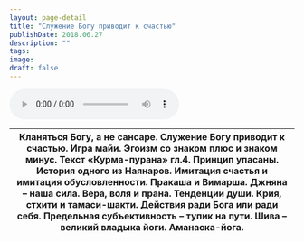 ```yaml
---
layout: page-detail
title: "Служение Богу приводит к счастью"
publishDate: 2018.06.27
description: ""
tags:
image:
draft: false
---
```


<audio title="2018.06.27 - Служение Богу приводит к счастью.mp3" src="https://filer-api.advayta.org/v1.0/public/files/75084" controls=""></audio>

| Кланяться Богу, а не сансаре. Служение Богу приводит к счастью. Игра майи. Эгоизм со знаком плюс и знаком минус. Текст «Курма-пурана» гл.4\. Принцип упасаны. История одного из Наянаров. Имитация счастья и имитация обусловленности. Пракаша и Вимарша. Джняна – наша сила. Вера, воля и прана. Тенденции души. Крия, стхити и тамаси-шакти. Действия ради Бога или ради себя. Предельная субъективность – тупик на пути. Шива – великий владыка йоги. Аманаска-йога. |
| ----------------------------------------------------------------------------------------------------------------------------------------------------------------------------------------------------------------------------------------------------------------------------------------------------------------------------------------------------------------------------------------------------------------------------------------------------------------------- |

  
